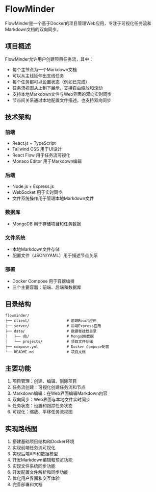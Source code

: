 # FlowMinder

FlowMinder是一个基于Docker的项目管理Web应用，专注于可视化任务流和Markdown文档的双向同步。

## 项目概述

FlowMinder允许用户创建项目任务流，其中：
- 每个主节点为一个Markdown文档
- 可以从主线延伸出支线任务
- 每个任务都可以设置状态（例如已完成）
- 任务流视图从上到下展示，支持自由缩放和滚动
- 支持本地Markdown文件与Web界面的双向实时同步
- 节点间关系通过本地配置文件描述，也支持双向同步

## 技术架构

### 前端
- React.js + TypeScript
- Tailwind CSS 用于UI设计
- React Flow 用于任务流可视化
- Monaco Editor 用于Markdown编辑

### 后端
- Node.js + Express.js
- WebSocket 用于实时同步
- 文件系统操作用于管理本地Markdown文件

### 数据库
- MongoDB 用于存储项目和任务数据

### 文件系统
- 本地Markdown文件存储
- 配置文件（JSON/YAML）用于描述节点关系

### 部署
- Docker Compose 用于容器编排
- 三个主要容器：前端、后端和数据库

## 目录结构

```
flowminder/
├── client/                 # 前端React应用
├── server/                 # 后端Express应用
├── data/                   # 数据卷挂载目录
│   ├── db/                 # MongoDB数据
│   └── projects/           # 项目文件存储
├── compose.yml             # Docker Compose配置
└── README.md               # 项目文档
```

## 主要功能

1. 项目管理：创建、编辑、删除项目
2. 任务流创建：可视化创建任务流和节点
3. Markdown编辑：在Web界面编辑Markdown内容
4. 双向同步：Web界面与本地文件实时同步
5. 任务状态：设置和跟踪任务状态
6. 可视化：缩放、平移任务流视图

## 实现路线图

1. 搭建基础项目结构和Docker环境
2. 实现前端任务流可视化
3. 实现后端API和数据模型
4. 开发Markdown编辑和预览功能
5. 实现文件系统同步功能
6. 开发配置文件解析和同步功能
7. 优化用户界面和交互体验
8. 完善部署和文档 